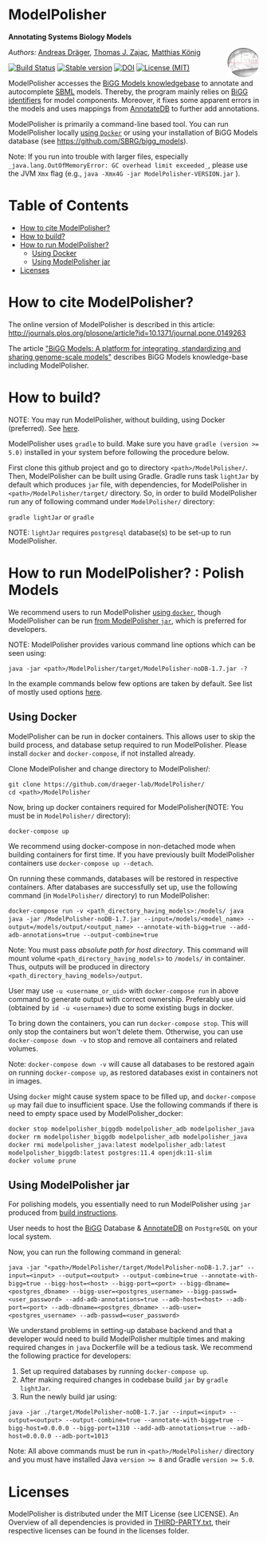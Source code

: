 # ModelPolisher 
**Annotating Systems Biology Models**

<img align="right" src="doc/img/ModelPolisherIcon256.png" width="64"/>

*Authors:* [Andreas Dräger](https://github.com/draeger/), [Thomas J. Zajac](https://github.com/mephenor/), [Matthias König](https://github.com/matthiaskoenig)

[![Build Status](https://travis-ci.org/draeger-lab/ModelPolisher.svg?branch=master?style=plastic)](https://travis-ci.org/draeger-lab/ModelPolisher)
[![Stable version](https://img.shields.io/badge/Stable_version-1.7-brightgreen.svg?style=plastic)](https://github.com/draeger-lab/ModelPolisher/releases/)
[![DOI](http://img.shields.io/badge/DOI-10.1371%20%2F%20journal.pone.0149263-blue.svg?style=plastic)](https://doi.org/10.1371/journal.pone.0149263)
[![License (MIT)](https://img.shields.io/badge/license-MIT-blue.svg?style=plastic)](http://opensource.org/licenses/MIT)

ModelPolisher accesses the [BiGG Models knowledgebase](http://bigg.ucsd.edu) to annotate and autocomplete [SBML](http://sbml.org) models.
Thereby, the program mainly relies on [BiGG identifiers](https://github.com/SBRG/bigg_models/wiki/BiGG-Models-ID-Specification-and-Guidelines) for model components.
Moreover, it fixes some apparent errors in the models and uses mappings from [AnnotateDB](https://github.com/matthiaskoenig/annotatedb) to further add annotations.

ModelPolisher is primarily a command-line based tool. You can run ModelPolisher locally [using `Docker`](#using-docker) or using  your installation of BiGG Models database (see https://github.com/SBRG/bigg_models). 

Note: If you run into trouble with larger files, especially `_java.lang.OutOfMemoryError: GC overhead limit exceeded_`, please use the JVM `Xmx` flag (e.g., `java -Xmx4G -jar ModelPolisher-VERSION.jar` ).

# Table of Contents

* [How to cite ModelPolisher?](#cite-ModelPolisher)
* [How to build?](#build-instructions)
* [How to run ModelPolisher?](#run-ModelPolisher)
  * [Using Docker](#using-docker)
  * [Using ModelPolisher jar](#using-jar)
* [Licenses](#licenses)

# <a name="cite-ModelPolisher"></a>How to cite ModelPolisher?

The online version of ModelPolisher is described in this article: http://journals.plos.org/plosone/article?id=10.1371/journal.pone.0149263

The article ["BiGG Models: A platform for integrating, standardizing and sharing genome-scale models"](https://nar.oxfordjournals.org/content/44/D1/D515) describes BiGG Models knowledge-base including ModelPolisher.

# <a name="build-instructions"></a>How to build?

NOTE: You may run ModelPolisher, without building, using Docker (preferred). See [here](#using-docker).

ModelPolisher uses `gradle` to build. Make sure you have `gradle (version >= 5.0)` installed in your system before following the procedure below.

First clone this github project and go to directory `<path>/ModelPolisher/`. Then, ModelPolisher can be built using Gradle. Gradle runs task `lightJar` by default which produces `jar` file, with dependencies, for ModelPolisher in `<path>/ModelPolisher/target/` directory. So, in order to build ModelPolisher run any of following command under `ModelPolisher/` directory:

`gradle lightJar` or `gradle`

NOTE: `lightJar` requires `postgresql` database(s) to be set-up to run ModelPolisher.

# <a name="run-ModelPolisher"></a>How to run ModelPolisher? : Polish Models
We recommend users to run ModelPolisher [using `docker`](#using-docker), though ModelPolisher can be run [from ModelPolisher `jar`](#using-jar), which is preferred for developers.

NOTE: ModelPolisher provides various command line options which can be seen using:
```
java -jar <path>/ModelPolisher/target/ModelPolisher-noDB-1.7.jar -? 
```

In the example commands below few options are taken by default. See list of mostly used options [here](https://github.com/draeger-lab/ModelPolisher/wiki/Mostly-Used-Command-Line-Options).

## <a name="using-docker"></a>Using Docker
ModelPolisher can be run in docker containers. This allows user to skip the build process, and database setup required to run ModelPolisher. Please install `docker` and `docker-compose`, if not installed already.

Clone ModelPolisher and change directory to ModelPolisher/:
```
git clone https://github.com/draeger-lab/ModelPolisher/
cd <path>/ModelPolisher
```
Now, bring up docker containers required for ModelPolisher(NOTE: You must be in `ModelPolisher/` directory):
```
docker-compose up
```

We recommend using docker-compose in non-detached mode when building containers for first time. If you have previously built ModelPolisher  containers use `docker-compose up --detach`.

On running these commands, databases will be restored in respective containers. After databases are successfully set up, use the following command (in `ModelPolisher/` directory) to run ModelPolisher:
```
docker-compose run -v <path_directory_having_models>:/models/ java java -jar /ModelPolisher-noDB-1.7.jar --input=/models/<model_name> --output=/models/output/<output_name> --annotate-with-bigg=true --add-adb-annotations=true --output-combine=true 
```

Note: You must pass *absolute path for host directory*. This command will mount volume `<path_directory_having_models>` to `/models/` in container. Thus, outputs will be produced in directory `<path_directory_having_models>/output`.

User may use `-u <username_or_uid>` with `docker-compose run` in above command to generate output with correct ownership. Preferably use uid (obtained by `id -u <username>`) due to some existing bugs in docker.

To bring down the containers, you can run `docker-compose stop`. This will only stop the containers but won't delete them. Otherwise, you can use `docker-compose down -v` to stop and remove all containers and related volumes.

Note: `docker-compose down -v` will cause all databases to be restored again on running `docker-compose up`, as restored databases exist in containers not in images. 

Using `docker` might cause system space to be filled up, and `docker-compose up` may fail due to insufficient space. Use the following commands if there is need to empty space used by ModelPolisher_docker:
```
docker stop modelpolisher_biggdb modelpolisher_adb modelpolisher_java
docker rm modelpolisher_biggdb modelpolisher_adb modelpolisher_java
docker rmi modelpolisher_java:latest modelpolisher_adb:latest modelpolisher_biggdb:latest postgres:11.4 openjdk:11-slim
docker volume prune
```

## <a name="using-jar"></a>Using ModelPolisher jar
For polishing models, you essentially need to run ModelPolisher using `jar` produced from [build instructions](#build-instructions).

User needs to host the [BiGG](https://github.com/SBRG/bigg_models) Database & [AnnotateDB](https://github.com/matthiaskoenig/annotatedb) on `PostgreSQL` on your local system.

Now, you can run the following command in general:
```
java -jar "<path>/ModelPolisher/target/ModelPolisher-noDB-1.7.jar" --input=<input> --output=<output> --output-combine=true --annotate-with-bigg=true --bigg-host=<host> --bigg-port=<port> --bigg-dbname=<postgres_dbname> --bigg-user=<postgres_username> --bigg-passwd=<user_password> --add-adb-annotations=true --adb-host=<host> --adb-port=<port> --adb-dbname=<postgres_dbname> --adb-user=<postgres_username> --adb-passwd=<user_password>
```

We understand problems in setting-up database backend and that a developer would need to build ModelPolisher multiple times and making required changes in `java` Dockerfile will be a tedious task.
We recommend the following practice for developers:
1. Set up required databases by running `docker-compose up`.
2. After making required changes in codebase build `jar` by `gradle lightJar`.
3. Run the newly build jar using:
```
java -jar ./target/ModelPolisher-noDB-1.7.jar --input=<input> --output=<output> --output-combine=true --annotate-with-bigg=true --bigg-host=0.0.0.0 --bigg-port=1310 --add-adb-annotations=true --adb-host=0.0.0.0 --adb-port=1013
```
Note: All above commands must be run in `<path>/ModelPolisher/` directory and you must have installed Java `version >= 8` and Gradle `version >= 5.0`.
# <a name="licenses"></a>Licenses

ModelPolisher is distributed under the MIT License (see LICENSE).
An Overview of all dependencies is provided in [THIRD-PARTY.txt](https://github.com/draeger-lab/ModelPolisher/blob/master/THIRD-PARTY.txt), their respective licenses can be found in the licenses folder.
